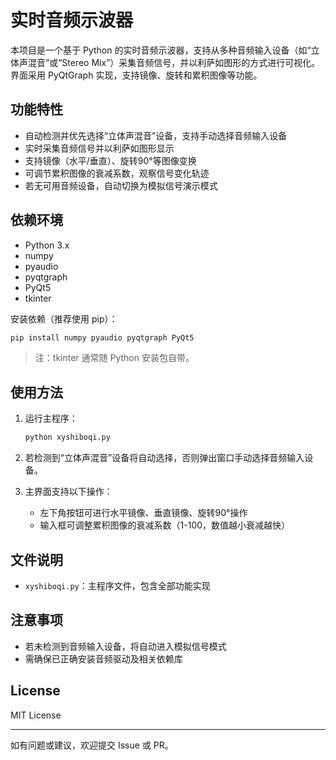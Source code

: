 # 实时音频示波器

本项目是一个基于 Python 的实时音频示波器，支持从多种音频输入设备（如“立体声混音”或“Stereo Mix”）采集音频信号，并以利萨如图形的方式进行可视化。界面采用 PyQtGraph 实现，支持镜像、旋转和累积图像等功能。

## 功能特性

- 自动检测并优先选择“立体声混音”设备，支持手动选择音频输入设备
- 实时采集音频信号并以利萨如图形显示
- 支持镜像（水平/垂直）、旋转90°等图像变换
- 可调节累积图像的衰减系数，观察信号变化轨迹
- 若无可用音频设备，自动切换为模拟信号演示模式

## 依赖环境

- Python 3.x
- numpy
- pyaudio
- pyqtgraph
- PyQt5
- tkinter

安装依赖（推荐使用 pip）：

```sh
pip install numpy pyaudio pyqtgraph PyQt5
```

> 注：tkinter 通常随 Python 安装包自带。

## 使用方法

1. 运行主程序：

    ```sh
    python xyshiboqi.py
    ```

2. 若检测到“立体声混音”设备将自动选择，否则弹出窗口手动选择音频输入设备。
3. 主界面支持以下操作：
    - 左下角按钮可进行水平镜像、垂直镜像、旋转90°操作
    - 输入框可调整累积图像的衰减系数（1-100，数值越小衰减越快）

## 文件说明

- `xyshiboqi.py`：主程序文件，包含全部功能实现

## 注意事项

- 若未检测到音频输入设备，将自动进入模拟信号模式
- 需确保已正确安装音频驱动及相关依赖库

## License

MIT License

---

如有问题或建议，欢迎提交 Issue 或 PR。
